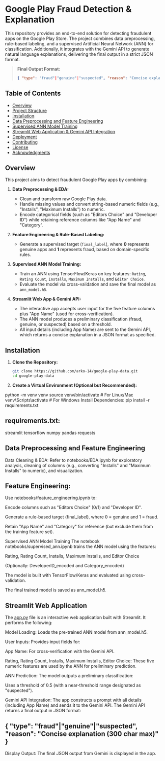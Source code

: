# Google Play Fraud Detection & Explanation

This repository provides an end-to-end solution for detecting fraudulent apps on the Google Play Store. The project combines data preprocessing, rule-based labeling, and a supervised Artificial Neural Network (ANN) for classification. Additionally, it integrates with the Gemini API to generate natural language explanations, delivering the final output in a strict JSON format.

> **Final Output Format:**  
> ```json
> { "type": "fraud"|"genuine"|"suspected", "reason": "Concise explanation (300 char max)" }
> ```

## Table of Contents

- [Overview](#overview)
- [Project Structure](#project-structure)
- [Installation](#installation)
- [Data Preprocessing and Feature Engineering](#data-preprocessing-and-feature-engineering)
- [Supervised ANN Model Training](#supervised-ann-model-training)
- [Streamlit Web Application & Gemini API Integration](#streamlit-web-application--gemini-api-integration)
- [Deployment](#deployment)
- [Contributing](#contributing)
- [License](#license)
- [Acknowledgments](#acknowledgments)

## Overview

This project aims to detect fraudulent Google Play apps by combining:

1. **Data Preprocessing & EDA:**  
   - Clean and transform raw Google Play data.
   - Handle missing values and convert string-based numeric fields (e.g., "Installs", "Maximum Installs") to numeric.
   - Encode categorical fields (such as "Editors Choice" and "Developer ID") while retaining reference columns like "App Name" and "Category".

2. **Feature Engineering & Rule-Based Labeling:**  
   - Generate a supervised target (`final_label`), where **0** represents genuine apps and **1** represents fraud, based on domain-specific rules.

3. **Supervised ANN Model Training:**  
   - Train an ANN using TensorFlow/Keras on key features: `Rating`, `Rating Count`, `Installs`, `Maximum Installs`, and `Editor Choice`.
   - Evaluate the model via cross-validation and save the final model as `ann_model.h5`.

4. **Streamlit Web App & Gemini API:**  
   - The interactive app accepts user input for the five feature columns plus "App Name" (used for cross-verification).
   - The ANN model produces a preliminary classification (fraud, genuine, or suspected) based on a threshold.
   - All input details (including App Name) are sent to the Gemini API, which returns a concise explanation in a JSON format as specified.

## Installation

1. **Clone the Repository:**

   ```bash
   git clone https://github.com/arko-14/google-play-data.git
   cd google-play-data
2. **Create a Virtual Environment (Optional but Recommended):**

python -m venv venv
source venv/bin/activate   # For Linux/Mac
venv\Scripts\activate      # For Windows
Install Dependencies:
pip install -r requirements.txt

## requirements.txt:
streamlit
tensorflow
numpy
pandas
requests

## Data Preprocessing and Feature Engineering
Data Cleaning & EDA:
Refer to notebooks/EDA.ipynb for exploratory analysis, cleaning of columns (e.g., converting "Installs" and "Maximum Installs" to numeric), and visualization.

## Feature Engineering:
Use notebooks/feature_engineering.ipynb to:

Encode columns such as "Editors Choice" (0/1) and "Developer ID".

Generate a rule-based target (final_label), where 0 = genuine and 1 = fraud.

Retain "App Name" and "Category" for reference (but exclude them from the training feature set).

Supervised ANN Model Training
The notebook notebooks/supervised_ann.ipynb trains the ANN model using the features:

Rating, Rating Count, Installs, Maximum Installs, and Editor Choice

(Optionally: DeveloperID_encoded and Category_encoded)

The model is built with TensorFlow/Keras and evaluated using cross-validation.

The final trained model is saved as ann_model.h5.

## Streamlit Web Application
The [app.py](http://app.py/) file is an interactive web application built with Streamlit. It performs the following:

Model Loading:
Loads the pre-trained ANN model from ann_model.h5.

User Inputs:
Provides input fields for:

App Name: For cross-verification with the Gemini API.

Rating, Rating Count, Installs, Maximum Installs, Editor Choice:
These five numeric features are used by the ANN for preliminary prediction.

ANN Prediction:
The model outputs a preliminary classification:

Uses a threshold of 0.5 (with a near-threshold range designated as "suspected").

Gemini API Integration:
The app constructs a prompt with all details (including App Name) and sends it to the Gemini API.
The Gemini API returns a final output in JSON format:

## { "type": "fraud"|"genuine"|"suspected", "reason": "Concise explanation (300 char max)" }
Display Output:
The final JSON output from Gemini is displayed in the app.


